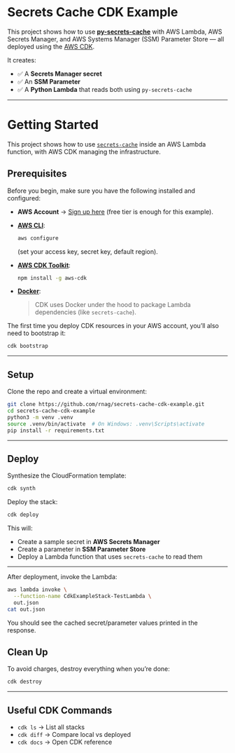 # Secrets Cache CDK Example

This project shows how to use [**py-secrets-cache**](https://github.com/rnag/py-secrets-cache) with AWS Lambda, AWS Secrets Manager, and AWS Systems Manager (SSM) Parameter Store — all deployed using the [AWS CDK](https://aws.amazon.com/cdk/).

It creates:

* ✅ A **Secrets Manager secret**
* ✅ An **SSM Parameter**
* ✅ A **Python Lambda** that reads both using `py-secrets-cache`

---

# Getting Started

This project shows how to use [`secrets-cache`](https://pypi.org/project/secrets-cache/) inside an AWS Lambda function, with AWS CDK managing the infrastructure.

## Prerequisites

Before you begin, make sure you have the following installed and configured:

* **AWS Account** → [Sign up here](https://aws.amazon.com/free/) (free tier is enough for this example).
* [**AWS CLI**](https://docs.aws.amazon.com/cli/latest/userguide/getting-started-install.html):

  ```bash
  aws configure
  ```
   (set your access key, secret key, default region).
* [**AWS CDK Toolkit**](https://docs.aws.amazon.com/cdk/v2/guide/getting_started.html):

  ```bash
  npm install -g aws-cdk
  ```
* [**Docker**](https://docs.docker.com/get-docker/):

  > CDK uses Docker under the hood to package Lambda dependencies (like `secrets-cache`).

The first time you deploy CDK resources in your AWS account, you’ll also need to bootstrap it:

```bash
cdk bootstrap
```

---

## Setup

Clone the repo and create a virtual environment:

```bash
git clone https://github.com/rnag/secrets-cache-cdk-example.git
cd secrets-cache-cdk-example
python3 -m venv .venv
source .venv/bin/activate  # On Windows: .venv\Scripts\activate
pip install -r requirements.txt
```

---

## Deploy

Synthesize the CloudFormation template:

```bash
cdk synth
```

Deploy the stack:

```bash
cdk deploy
```

This will:

* Create a sample secret in **AWS Secrets Manager**
* Create a parameter in **SSM Parameter Store**
* Deploy a Lambda function that uses `secrets-cache` to read them

---


After deployment, invoke the Lambda:

```bash
aws lambda invoke \
  --function-name CdkExampleStack-TestLambda \
  out.json
cat out.json
```

You should see the cached secret/parameter values printed in the response.

## Clean Up

To avoid charges, destroy everything when you’re done:

```bash
cdk destroy
```

---

## Useful CDK Commands

* `cdk ls` → List all stacks
* `cdk diff` → Compare local vs deployed
* `cdk docs` → Open CDK reference
